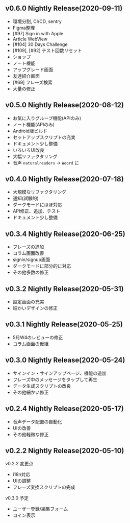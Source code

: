 ## v0.6.0 Nightly Release(2020-09-11)
- 環境分割, CI/CD, sentry
- Figma整理
- [#97] Sign in with Apple
- Article WebView
- [#104] 30 Days Challenge
- [#109], [#92] テスト回数リセット
- ショップ
- ノート機能
- アップグレード画面
- 友達紹介画面
- [#69] フレーズ検索
- 大量の修正

## v0.5.0 Nightly Release(2020-08-12)
- お気に入りグループ機能(APIのみ)
- ノート機能(APIのみ)
- Android版ビルド
- セットアップスクリプトの充実
- ドキュメント少し整備
- いろいろUI改良
- 大幅リファクタリング
- 音声 `naturalreaders` → `Woord` に

## v0.4.0 Nightly Release(2020-07-18)
- 大規模なリファクタリング
- 通知(試験的)
- ダークモードにほぼ対応
- API修正、追加、テスト
- ドキュメント少し整備

## v0.3.4 Nightly Release(2020-06-25)
- フレーズの追加
- コラム画面改善
- signin/signup画面
- ダークモードに部分的に対応
- その他多数の修正

## v0.3.2 Nightly Release(2020-05-31)
- 設定画面の充実
- 細かいデザインの修正

## v0.3.1 Nightly Release(2020-05-25)
- 5月W4のレビューの修正
- コラム画面の仮組

## v0.3.0 Nightly Release(2020-05-24)
- サインイン・サインアップページ、機能の追加
- フレーズ中のメッセージをタップして再生
- データ生成スクリプトの改良
- その他細かい修正

## v0.2.4 Nightly Release(2020-05-17)
- 音声データ配置の自動化
- UIの改善
- その他軽微な修正

## v0.2.2 Nightly Release(2020-05-10)
v0.2.2 変更点
- i18n対応
- UIの調整
- フレーズ変換スクリプトの完成

v0.3.0 予定
- ユーザー登録/編集フォーム
- コイン表示
